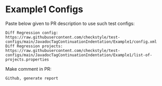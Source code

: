 # Example1 Configs
Paste below given to PR description to use such test configs:
```
Diff Regression config: https://raw.githubusercontent.com/checkstyle/test-configs/main/JavadocTagContinuationIndentation/Example1/config.xml
Diff Regression projects: https://raw.githubusercontent.com/checkstyle/test-configs/main/JavadocTagContinuationIndentation/Example1/list-of-projects.properties
```
Make comment in PR:
```
Github, generate report
```
